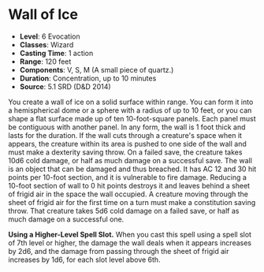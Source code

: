 # Wall of Ice

- **Level**: 6 Evocation
- **Classes**: Wizard
- **Casting Time**: 1 action
- **Range**: 120 feet
- **Components**: V, S, M (A small piece of quartz.)
- **Duration**: Concentration, up to 10 minutes
- **Source**: 5.1 SRD (D&D 2014)

You create a wall of ice on a solid surface within range. You can form it into a hemispherical dome or a sphere with a radius of up to 10 feet, or you can shape a flat surface made up of ten 10-foot-square panels. Each panel must be contiguous with another panel. In any form, the wall is 1 foot thick and lasts for the duration. If the wall cuts through a creature's space when it appears, the creature within its area is pushed to one side of the wall and must make a dexterity saving throw. On a failed save, the creature takes 10d6 cold damage, or half as much damage on a successful save. The wall is an object that can be damaged and thus breached. It has AC 12 and 30 hit points per 10-foot section, and it is vulnerable to fire damage. Reducing a 10-foot section of wall to 0 hit points destroys it and leaves behind a sheet of frigid air in the space the wall occupied. A creature moving through the sheet of frigid air for the first time on a turn must make a constitution saving throw. That creature takes 5d6 cold damage on a failed save, or half as much damage on a successful one.

**Using a Higher-Level Spell Slot.** When you cast this spell using a spell slot of 7th level or higher, the damage the wall deals when it appears increases by 2d6, and the damage from passing through the sheet of frigid air increases by 1d6, for each slot level above 6th.
